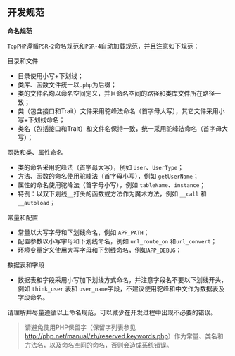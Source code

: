 ## 开发规范

**命名规范**

`TopPHP`遵循`PSR-2`命名规范和`PSR-4`自动加载规范，并且注意如下规范：

目录和文件
* 目录使用小写+下划线；
* 类库、函数文件统一以`.php`为后缀；
* 类的文件名均以命名空间定义，并且命名空间的路径和类库文件所在路径一致；
* 类（包含接口和Trait）文件采用驼峰法命名（首字母大写），其它文件采用小写+下划线命名；
* 类名（包括接口和Trait）和文件名保持一致，统一采用驼峰法命名（首字母大写）；

函数和类、属性命名
* 类的命名采用驼峰法（首字母大写），例如 `User`、`UserType`；
* 方法、函数的命名使用驼峰法（首字母小写），例如 `getUserName`；
* 属性的命名使用驼峰法（首字母小写），例如 `tableName`、`instance`；
* 特例：以双下划线`__`打头的函数或方法作为魔术方法，例如 `__call` 和 `__autoload`；

常量和配置
* 常量以大写字母和下划线命名，例如 `APP_PATH`；
* 配置参数以小写字母和下划线命名，例如 `url_route_on` 和`url_convert`；
* 环境变量定义使用大写字母和下划线命名，例如`APP_DEBUG`；

数据表和字段
* 数据表和字段采用小写加下划线方式命名，并注意字段名不要以下划线开头，例如 `think_user` 表和 `user_name`字段，不建议使用驼峰和中文作为数据表及字段命名。

请理解并尽量遵循以上命名规范，可以减少在开发过程中出现不必要的错误。

>请避免使用PHP保留字（保留字列表参见 <a href="http://php.net/manual/zh/reserved.keywords.php">http://php.net/manual/zh/reserved.keywords.php</a>）作为常量、类名和方法名，以及命名空间的命名，否则会造成系统错误。